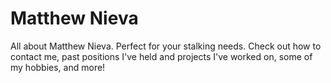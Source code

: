 # Matthew Nieva

All about Matthew Nieva. Perfect for your stalking needs. Check out how to contact me, past positions I've held and projects I've worked on, some of my hobbies, and more!
